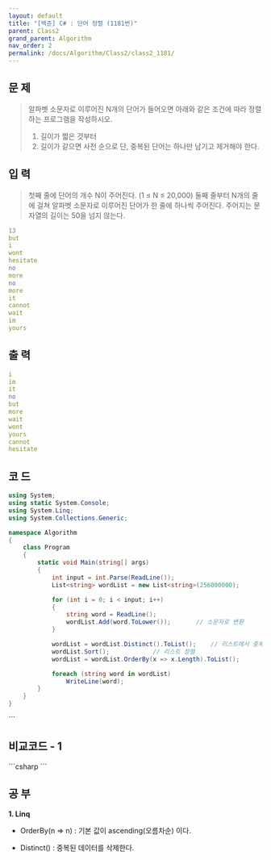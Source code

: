 ```yaml
---
layout: default
title: "[백준] C# : 단어 정렬 (1181번)"
parent: Class2
grand_parent: Algorithm
nav_order: 2
permalink: /docs/Algorithm/Class2/class2_1181/
---
```


## 문 제

> 알파벳 소문자로 이루어진 N개의 단어가 들어오면 아래와 같은 조건에 따라 정렬하는 프로그램을 작성하시오.
>
> 1. 길이가 짧은 것부터
> 2. 길이가 같으면 사전 순으로
>    단, 중복된 단어는 하나만 남기고 제거해야 한다.

## 입 력

> 첫째 줄에 단어의 개수 N이 주어진다. (1 ≤ N ≤ 20,000) 둘째 줄부터 N개의 줄에 걸쳐 알파벳 소문자로 이루어진 단어가 한 줄에 하나씩 주어진다. 주어지는 문자열의 길이는 50을 넘지 않는다.

```yaml
13
but
i
wont
hesitate
no
more
no
more
it
cannot
wait
im
yours
```

## 출 력

```yaml
i
im
it
no
but
more
wait
wont
yours
cannot
hesitate
```

## 코 드

<div class="code-example" markdown="1">

```csharp
using System;
using static System.Console;
using System.Linq;
using System.Collections.Generic;

namespace Algorithm
{
    class Program
    {
        static void Main(string[] args)
        {
            int input = int.Parse(ReadLine());
            List<string> wordList = new List<string>(256000000);

            for (int i = 0; i < input; i++)
            {
                string word = ReadLine();
                wordList.Add(word.ToLower());       // 소문자로 변환
            }

            wordList = wordList.Distinct().ToList();    // 리스트에서 중복값이 제거
            wordList.Sort();            // 리스트 정렬
            wordList = wordList.OrderBy(x => x.Length).ToList();        // 길이로 정렬하고, 오름차순으로 정렬

            foreach (string word in wordList)
                WriteLine(word);
        }
    }
}

```

</div>
```

## 비교코드 - 1

<div class="code-example" markdown="1">
```csharp
```

</div>

## 공 부

**1. Linq**

- OrderBy(n => n) : 기본 값이 ascending(오름차순) 이다.

- Distinct() : 중복된 데이터를 삭제한다.
